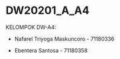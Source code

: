 # DW20201_A_A4
KELOMPOK DW-A4:

- Nafarel Triyoga Maskuncoro - 71180336

- Ebentera Santosa - 71180358
